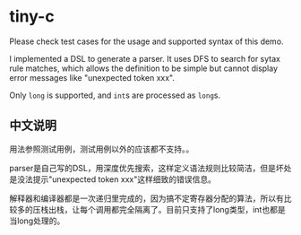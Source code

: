 # tiny-c

Please check test cases for the usage and supported syntax of this demo. 

I implemented a DSL to generate a parser. It uses DFS to search for sytax rule matches, which allows the definition to be simple but cannot display error messages like "unexpected token xxx".

Only `long` is supported, and `int`s are processed as `long`s. 


## 中文说明

用法参照测试用例，测试用例以外的应该都不支持。。

parser是自己写的DSL，用深度优先搜索，这样定义语法规则比较简洁，但是坏处是没法提示"unexpected token xxx"这样细致的错误信息。

解释器和编译器都是一次递归里完成的，因为搞不定寄存器分配的算法，所以有比较多的压栈出栈，让每个调用都完全隔离了。目前只支持了long类型，int也都是当long处理的。
